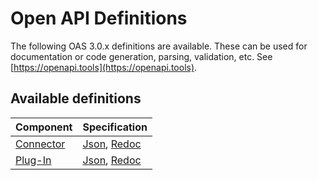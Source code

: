 # Open API Definitions

The following OAS 3.0.x definitions are available. These can be used for documentation or code generation, parsing, validation, etc. See [https://openapi.tools](https://openapi.tools).

## Available definitions


| Component                               | Specification                                                                                                                                                                                                     |
|-----------------------------------------|-------------------------------------------------------------------------------------------------------------------------------------------------------------------------------------------------------------------|
| [Connector](/architecture/connector.md) | [Json](/open-api-definitions/connector/connector.json), [Redoc](https://redocly.github.io/redoc/?url=https://raw.githubusercontent.com/DigitaleDeltaOrg/C-API/main/open-api-definitions/connector/connector.json) |
| [Plug-In](/architecture/plug-in.md)     | [Json](/open-api-definitions/plug-in/plug-in.json), [Redoc](https://redocly.github.io/redoc/?url=https://raw.githubusercontent.com/DigitaleDeltaOrg/C-API/main/open-api-definitions/plug-in/plug-in.json)         |
